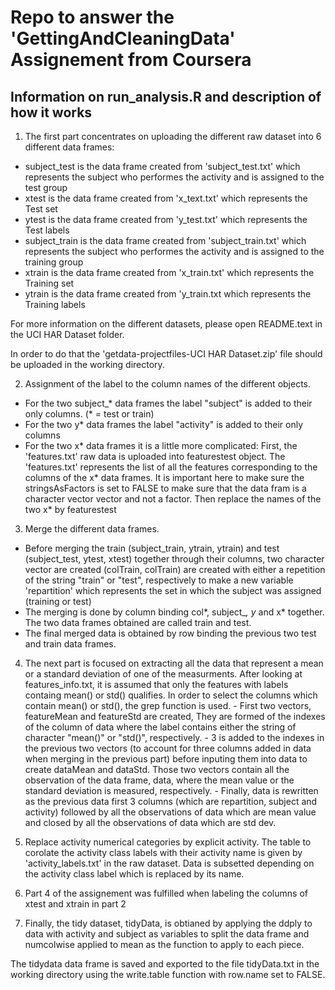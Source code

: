 Repo to answer the 'GettingAndCleaningData' Assignement from Coursera
=====================================================================


Information on run_analysis.R and description of how it works
-------------------------------------------------------------

1. The first part concentrates on uploading the different raw dataset into 6 different data frames:
  - subject_test is the data frame created from 'subject_test.txt' which represents the subject who performes the activity and is assigned to the test group
  - xtest is the data frame created from 'x_text.txt' which represents the Test set
  - ytest is the data frame created from 'y_test.txt' which represents the Test labels
  - subject_train is the data frame created from 'subject_train.txt' which represents the subject who performes the activity and is assigned to the training group
  - xtrain is the data frame created from 'x_train.txt' which represents the Training set
  - ytrain is the data frame created from 'y_train.txt which represents the Training labels
 
For more information on the different datasets, please open README.text in the UCI HAR Dataset folder.

In order to do that the 'getdata-projectfiles-UCI HAR Dataset.zip' file should be uploaded
in the working directory.

2. Assignment of the label to the column names of the different objects. 
  - For the two subject_* data frames the label "subject" is added to their only columns. (* = test or train) 
  - For the two y* data frames the label "activity" is added to their only columns
  - For the two x* data frames it is a little more complicated:
        First, the 'features.txt' raw data is uploaded into featurestest object. The 'features.txt' represents the list of all the features corresponding to the columns of the x* data frames. It is important here to make sure the stringsAsFactors is set to FALSE to make sure that the data fram is a character vector vector and not a factor.
        Then replace the names of the two x* by featurestest
        
3. Merge the different data frames. 
  - Before merging the train (subject_train, ytrain, ytrain) and test (subject_test, ytest, xtest) together through their columns, two character vector are created (colTrain, colTrain) are created with either a repetition of the string "train" or "test", respectively to make a new variable 'repartition' which represents the set in which the subject was assigned (training or test)
  - The merging is done by column binding col*, subject_*, y* and x* together. The two data frames obtained are called train and test.
  - The final merged data is obtained by row binding the previous two test and train data frames.
  
4. The next part is focused on extracting all the data that represent a mean or a standard deviation of one of the measurments.
After looking at features_info.txt, it is assumed that only the features with labels containg mean() or std() qualifies.
In order to select the columns which contain mean() or std(), the grep function is used.
        - First two vectors, featureMean and featureStd are created, They are formed of the indexes of the column of data where the label contains either the string of character "mean()" or "std()", respectively.
        - 3 is added to the indexes in the previous two vectors (to account for three columns added in data when merging in the previous part) before inputing them into data to create dataMean and dataStd. Those two vectors contain all the observation of the data frame, data, where the mean value or the standard deviation is measured, respectively.
        - Finally, data is rewritten as the previous data first 3 columns (which are repartition, subject and activity) followed by all the observations of data which are mean value and closed by all the observations of data which are std dev.
        
5. Replace activity numerical categories by explicit activity.
The table to corolate the activity class labels with their activity name is given by 'activity_labels.txt' in the raw dataset.
Data is subsetted depending on the activity class label which is replaced by its name.

6. Part 4 of the assignement was fulfilled when labeling the columns of xtest and xtrain in part 2

7. Finally, the tidy dataset, tidyData, is obtianed by applying the ddply to data with activity and subject as variables to split the data frame and numcolwise applied to mean as the function to apply to each piece.

The tidydata data frame is saved and exported to the file tidyData.txt in the working directory using the write.table function with row.name set to FALSE.